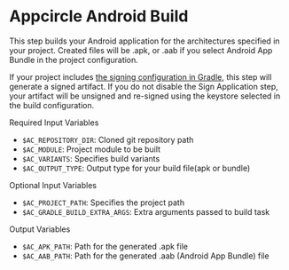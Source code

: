 # Appcircle Android Build

This step builds your Android application for the architectures specified in your project. Created files will be .apk, or .aab if you select Android App Bundle in the project configuration.

If your project includes [the signing configuration in Gradle](https://developer.android.com/studio/build/gradle-tips#sign-your-app), this step will generate a signed artifact. If you do not disable the Sign Application step, your artifact will be unsigned and re-signed using the keystore selected in the build configuration.

Required Input Variables
- `$AC_REPOSITORY_DIR`: Cloned git repository path
- `$AC_MODULE`: Project module to be built
- `$AC_VARIANTS`: Specifies build variants
- `$AC_OUTPUT_TYPE`: Output type for your build file(apk or bundle)

Optional Input Variables
- `$AC_PROJECT_PATH`: Specifies the project path
- `$AC_GRADLE_BUILD_EXTRA_ARGS`: Extra arguments passed to build task

Output Variables
- `$AC_APK_PATH`: Path for the generated .apk file
- `$AC_AAB_PATH`: Path for the generated .aab (Android App Bundle) file
